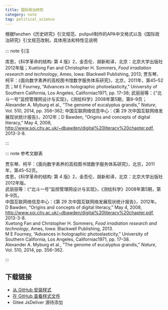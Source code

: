 ```yaml
--- 
title: 国际政治研究 
category: note 
tag: political_science 
--- 
```


<!-- 此文件由脚本自动生成，请勿手动修改！ -->  

根据fanzhen《历史研究》引文规范、pulipuli制作的APA中文格式以及《国际政治研究》引文规范改制，具体用法和特性见说明  

::: note 引注  

库恩，《科学革命的结构: 第 4 版》2，金吾伦、胡新和译，北京：北京大学出版社2012年版；Xuetong Fan and Christopher H. Sommers, <i>Food irradiation research and technology</i>, Ames, Iowa: Blackwell Publishing, 2013; 贾东琴、柯平：《面向数字素养的高校图书馆数字服务体系研究》，北京，2011年，第45–52页；M E Fourney, “Advances in holographic photoelasticity,” University of Southern California, Los Angeles, Californiac1971, pp. 17–38; 武丽丽等：《“北斗一号”监控管理网设计与实现》，《测绘科学》2008年第5期，第8–9页；Alexander A. Myburg et al., “The genome of eucalyptus grandis,” <i>Nature</i>, Vol. 510, 2014, pp. 356–362; 中国互联网络信息中心：《第 29 次中国互联网络发展现状统计报告》，2012年；D Bawden, “Origins and concepts of digital literacy,” May 4, 2008, <a href="http://www.soi.city.ac.uk/~dbawden/digital%20literacy%20chapter.pdf">http://www.soi.city.ac.uk/~dbawden/digital%20literacy%20chapter.pdf</a>, 2013-3-8.  

:::  

::: note 参考文献表  

<div class="csl-bib-body">
  <div class="csl-entry second-field-align-false hangingindent-false"> 贾东琴、柯平：《面向数字素养的高校图书馆数字服务体系研究》，北京，2011年，第45–52页。 </div>
  <div class="csl-entry second-field-align-false hangingindent-false"> 库恩，《科学革命的结构: 第 4 版》2，金吾伦、胡新和译，北京：北京大学出版社2012年版。 </div>
  <div class="csl-entry second-field-align-false hangingindent-false"> 武丽丽等：《“北斗一号”监控管理网设计与实现》，《测绘科学》2008年第5期，第8–9页。 </div>
  <div class="csl-entry second-field-align-false hangingindent-false"> 中国互联网络信息中心：《第 29 次中国互联网络发展现状统计报告》，2012年。 </div>
  <div class="csl-entry second-field-align-false hangingindent-false"> D Bawden, “Origins and concepts of digital literacy,” May 4, 2008, <a href="http://www.soi.city.ac.uk/~dbawden/digital%20literacy%20chapter.pdf">http://www.soi.city.ac.uk/~dbawden/digital%20literacy%20chapter.pdf</a>, 2013-3-8. </div>
  <div class="csl-entry second-field-align-false hangingindent-false"> Xuetong Fan and Christopher H. Sommers, <i>Food irradiation research and technology</i>, Ames, Iowa: Blackwell Publishing, 2013. </div>
  <div class="csl-entry second-field-align-false hangingindent-false"> M E Fourney, “Advances in holographic photoelasticity,” University of Southern California, Los Angeles, Californiac1971, pp. 17–38. </div>
  <div class="csl-entry second-field-align-false hangingindent-false"> Alexander A. Myburg et al., “The genome of eucalyptus grandis,” <i>Nature</i>, Vol. 510, 2014, pp. 356–362. </div>
</div>
  

:::  

<!-- more -->  

## 下载链接  

- [从 GitHub 安装样式](https://github.com/zotero-cn/styles/./raw/main/src/the-journal-of-international-studies/the-journal-of-international-studies.csl)  
- [在 GitHub 查看样式文件](https://github.com/zotero-cn/styles/./tree/main/src/the-journal-of-international-studies/the-journal-of-international-studies.csl)  
- Gitee JsDeliver 源待添加  
